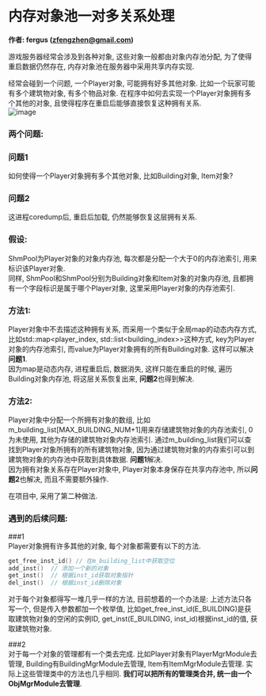 # 内存对象池一对多关系处理   
**作者: fergus (zfengzhen@gmail.com)**    

游戏服务器经常会涉及到各种对象, 这些对象一般都由对象内存池分配, 为了使得重启数据仍然存在, 内存对象池在服务器中采用共享内存实现.  

经常会碰到一个问题, 一个Player对象, 可能拥有好多其他对象. 比如一个玩家可能有多个建筑物对象, 有多个物品对象. 在程序中如何去实现一个Player对象拥有多个其他的对象, 且使得程序在重启后能够直接恢复这种拥有关系.  
![image](https://github.com/zfengzhen/Blog/blob/master/img/one_obj_has_many_other_obj.jpg)   

### 两个问题:  
### **问题1**   
如何使得一个Player对象拥有多个其他对象, 比如Building对象, Item对象?   
### **问题2**
这进程coredump后, 重启后加载, 仍然能够恢复这层拥有关系.

### 假设:  
ShmPool<Player>为Player对象的对象内存池, 每次都是分配一个大于0的内存池索引, 用来标识该Player对象.  
同样, ShmPool<Building>和ShmPool<Item>分别为Building对象和Item对象的对象内存池, 且都拥有一个字段标识是属于哪个Player对象, 这里采用Player对象的内存池索引.  

### 方法1:  
Player对象中不去描述这种拥有关系, 而采用一个类似于全局map的动态内存方式, 比如std::map<player_index, std::list<building_index>>这种方式, key为Player对象的内存池索引, 而value为Player对象拥有的所有Building对象. 这样可以解决**问题1**.  
因为map是动态内存, 进程重启后, 数据消失, 这样只能在重启的时候, 遍历Building对象内存池, 将这层关系恢复出来, **问题2**也得到解决.  

### 方法2:  
Player对象中分配一个所拥有对象的数组, 比如m_building_list[MAX_BUILDING_NUM+1]用来存储建筑物对象的内存池索引, 0为未使用, 其他为存储的建筑物对象内存池索引. 通过m_building_list我们可以查找到Player对象所拥有的所有建筑物对象, 因为通过建筑物对象的内存索引可以到建筑物对象的内存池中获取到具体数据. **问题1**解决.  
因为拥有对象关系存在Player对象中, Player对象本身保存在共享内存池中, 所以**问题2**也解决, 而且不需要额外操作.  

在项目中, 采用了第二种做法. 

### 遇到的后续问题:   
###1  
Player对象拥有许多其他的对象, 每个对象都需要有以下的方法.

```c      
get_free_inst_id() // 在m_building_list中获取空位
add_inst()  // 添加一个新的对象
get_inst()  // 根据inst_id获取对象指针
del_inst()  // 根据inst_id删除对象
```	
	
对于每个对象都得写一堆几乎一样的方法, 目前想着的一个办法是: 上述方法只各写一个, 但是传入参数都加一个枚举值, 比如get_free_inst_id(E_BUILDING)是获取建筑物对象的空闲的实例ID, get_inst(E_BUILDING, inst_id)根据inst_id的值, 获取建筑物对象.  

###2  
对于每一个对象的管理都有一个类去完成. 比如Player对象有PlayerMgrModule去管理, Building有BuildingMgrModule去管理, Item有ItemMgrModule去管理. 实际上这些管理类中的方法也几乎相同. **我们可以把所有的管理类合并, 统一由一个ObjMgrModule去管理**.
   


